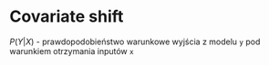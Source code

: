 # Covariate shift

$P(Y|X)$ - prawdopodobieństwo warunkowe wyjścia z modelu `y` pod warunkiem otrzymania inputów `x`
